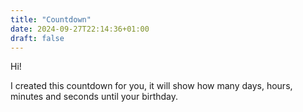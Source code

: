```yaml
---
title: "Countdown"
date: 2024-09-27T22:14:36+01:00
draft: false
---
```


Hi!

I created this countdown for you, it will show how many days, hours, minutes and seconds until your birthday.

